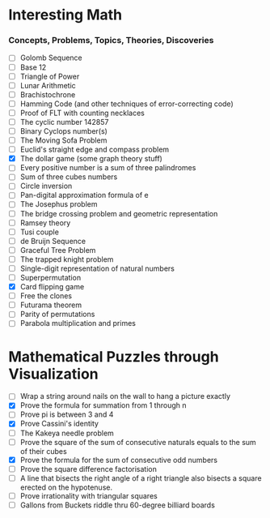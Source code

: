 # Interesting Math

### Concepts, Problems, Topics, Theories, Discoveries

- [ ] Golomb Sequence
- [ ] Base 12
- [ ] Triangle of Power
- [ ] Lunar Arithmetic
- [ ] Brachistochrone
- [ ] Hamming Code (and other techniques of error-correcting code)
- [ ] Proof of FLT with counting necklaces
- [ ] The cyclic number 142857
- [ ] Binary Cyclops number(s)
- [ ] The Moving Sofa Problem
- [ ] Euclid's straight edge and compass problem
- [x] The dollar game (some graph theory stuff)
- [ ] Every positive number is a sum of three palindromes
- [ ] Sum of three cubes numbers
- [ ] Circle inversion
- [ ] Pan-digital approximation formula of e
- [ ] The Josephus problem
- [ ] The bridge crossing problem and geometric representation
- [ ] Ramsey theory
- [ ] Tusi couple
- [ ] de Bruijn Sequence
- [ ] Graceful Tree Problem
- [ ] The trapped knight problem
- [ ] Single-digit representation of natural numbers
- [ ] Superpermutation
- [x] Card flipping game
- [ ] Free the clones
- [ ] Futurama theorem
- [ ] Parity of permutations
- [ ] Parabola multiplication and primes

# Mathematical Puzzles through Visualization

- [ ] Wrap a string around nails on the wall to hang a picture exactly
- [x] Prove the formula for summation from 1 through n
- [ ] Prove pi is between 3 and 4
- [x] Prove Cassini's identity
- [ ] The Kakeya needle problem
- [ ] Prove the square of the sum of consecutive naturals equals to the sum of their cubes
- [x] Prove the formula for the sum of consecutive odd numbers
- [ ] Prove the square difference factorisation
- [ ] A line that bisects the right angle of a right triangle also bisects a square erected on the hypotenuse.
- [ ] Prove irrationality with triangular squares
- [ ] Gallons from Buckets riddle thru 60-degree billiard boards
